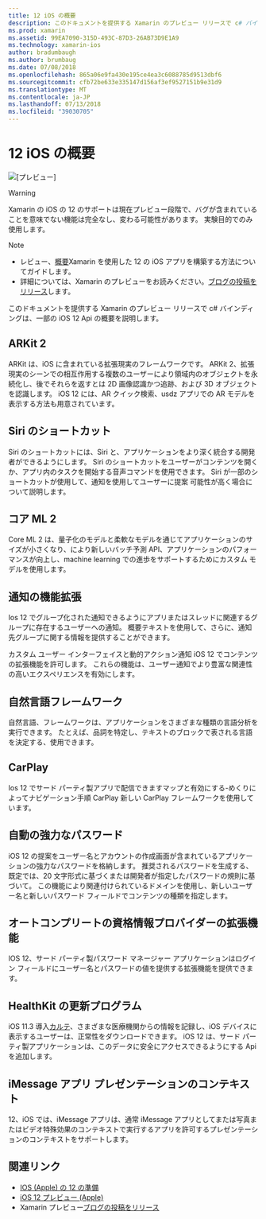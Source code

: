 ```yaml
---
title: 12 iOS の概要
description: このドキュメントを提供する Xamarin のプレビュー リリースで c# バインディングは、一部の iOS 12 Api の概要を説明します。
ms.prod: xamarin
ms.assetid: 99EA7090-315D-493C-87D3-26AB73D9E1A9
ms.technology: xamarin-ios
author: bradumbaugh
ms.author: brumbaug
ms.date: 07/08/2018
ms.openlocfilehash: 865a06e9fa430e195ce4ea3c6088785d9513dbf6
ms.sourcegitcommit: cfb72be633e335147d156af3ef9527151b9e31d9
ms.translationtype: MT
ms.contentlocale: ja-JP
ms.lasthandoff: 07/13/2018
ms.locfileid: "39030705"
---
```

# <a name="introduction-to-ios-12"></a>12 iOS の概要

![[プレビュー]](~/media/shared/preview.png)

> [!WARNING]
> Xamarin の iOS の 12 のサポートは現在プレビュー段階で、バグが含まれていることを意味でない機能は完全なし、変わる可能性があります。 実験目的でのみ使用します。

> [!NOTE]
> - レビュー、[概要](get-started.md)Xamarin を使用した 12 の iOS アプリを構築する方法についてガイドします。
> - 詳細については、Xamarin のプレビューをお読みください。[ブログの投稿をリリース](https://releases.xamarin.com/preview-release-xcode-10-beta-3/)します。

このドキュメントを提供する Xamarin のプレビュー リリースで c# バインディングは、一部の iOS 12 Api の概要を説明します。

## <a name="arkit-2"></a>ARKit 2

ARKit は、iOS に含まれている拡張現実のフレームワークです。 ARKit 2、拡張現実のシーンでの相互作用する複数のユーザーにより領域内のオブジェクトを永続化し、後でそれらを返すとは 2D 画像認識かつ追跡、および 3D オブジェクトを認識します。 iOS 12 には、AR クイック検索、usdz アプリでの AR モデルを表示する方法も用意されています。

## <a name="siri-shortcuts"></a>Siri のショートカット

Siri のショートカットには、Siri と、アプリケーションをより深く統合する開発者ができるようにします。 Siri のショートカットをユーザーがコンテンツを開くか、アプリ内のタスクを開始する音声コマンドを使用できます。 Siri が一部のショートカットが使用して、通知を使用してユーザーに提案 可能性が高く場合について説明します。

## <a name="core-ml-2"></a>コア ML 2

Core ML 2 は、量子化のモデルと柔軟なモデルを通じてアプリケーションのサイズが小さくなり、により新しいバッチ予測 API、アプリケーションのパフォーマンスが向上し、machine learning での進歩をサポートするためにカスタム モデルを使用します。

## <a name="notification-improvements"></a>通知の機能拡張

Ios 12 でグループ化された通知できるようにアプリまたはスレッドに関連するグループに存在するユーザーへの通知。 概要テキストを使用して、さらに、通知先グループに関する情報を提供することができます。

カスタム ユーザー インターフェイスと動的アクション通知 iOS 12 でコンテンツの拡張機能を許可します。 これらの機能は、ユーザー通知でより豊富な関連性の高いエクスペリエンスを有効にします。

## <a name="natural-language-framework"></a>自然言語フレームワーク

自然言語、フレームワークは、アプリケーションをさまざまな種類の言語分析を実行できます。 たとえば、品詞を特定し、テキストのブロックで表される言語を決定する、使用できます。

## <a name="carplay"></a>CarPlay

Ios 12 でサード パーティ製アプリで配信できますマップと有効にする-めくりによってナビゲーション手順 CarPlay 新しい CarPlay フレームワークを使用しています。

## <a name="automatic-strong-passwords"></a>自動の強力なパスワード

iOS 12 の提案をユーザー名とアカウントの作成画面が含まれているアプリケーションの強力なパスワードを格納します。 推奨されるパスワードを生成する、既定では、20 文字形式に基づくまたは開発者が指定したパスワードの規則に基づいて。 この機能により関連付けられているドメインを使用し、新しいユーザー名と新しいパスワード フィールドでコンテンツの種類を指定します。

## <a name="autofill-credential-provider-extensions"></a>オートコンプリートの資格情報プロバイダーの拡張機能

IOS 12、サード パーティ製パスワード マネージャー アプリケーションはログイン フィールドにユーザー名とパスワードの値を提供する拡張機能を提供できます。

## <a name="healthkit-updates"></a>HealthKit の更新プログラム

iOS 11.3 導入[カルテ](https://www.apple.com/healthcare/health-records/)、さまざまな医療機関からの情報を記録し、iOS デバイスに表示するユーザーは、正常性をダウンロードできます。 iOS 12 は、サード パーティ製アプリケーションは、このデータに安全にアクセスできるようにする Api を追加します。

## <a name="imessage-app-presentation-contexts"></a>iMessage アプリ プレゼンテーションのコンテキスト

12、iOS では、iMessage アプリは、通常 iMessage アプリとしてまたは写真またはビデオ特殊効果のコンテキストで実行するアプリを許可するプレゼンテーションのコンテキストをサポートします。

## <a name="related-links"></a>関連リンク

- [IOS (Apple) の 12 の準備](https://developer.apple.com/ios/)
- [iOS 12 プレビュー (Apple)](https://www.apple.com/ios/ios-12-preview/)
- Xamarin プレビュー[ブログの投稿をリリース](https://releases.xamarin.com/preview-release-xcode-10-beta-3/)
